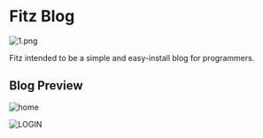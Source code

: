 # Fitz Blog
![1.png](https://ooo.0o0.ooo/2017/03/17/58cbf687d88cf.png)

Fitz intended to be a simple and easy-install blog for programmers.

## Blog Preview

![home](https://ooo.0o0.ooo/2017/03/17/58cbeaab047ec.png)


![LOGIN](https://ooo.0o0.ooo/2017/03/18/58cc0c1867845.png)
